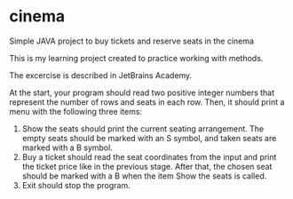 # cinema
Simple JAVA project to buy tickets and reserve seats in the cinema

This is my learning project created to practice working with methods.

The excercise is described in JetBrains Academy.

At the start, your program should read two positive integer numbers that represent the number of rows and seats in each row. 
Then, it should print a menu with the following three items:

1. Show the seats should print the current seating arrangement. The empty seats should be marked with an S symbol, and taken seats are marked with a B symbol.
2. Buy a ticket should read the seat coordinates from the input and print the ticket price like in the previous stage. After that, the chosen seat should be marked with a B when the item Show the seats is called.
3. Exit should stop the program.
